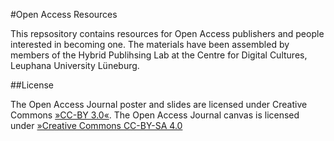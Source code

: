 #Open Access Resources

This repsository contains resources for Open Access publishers and people interested in becoming one. The materials have been assembled by members of the Hybrid Publihsing Lab at the Centre for Digital Cultures, Leuphana University Lüneburg.

##License

The Open Access Journal poster and slides are licensed under Creative Commons [»CC-BY 3.0«](https://creativecommons.org/licenses/by/3.0/deed.de). The Open Access Journal canvas is licensed under [»Creative Commons CC-BY-SA 4.0](https://creativecommons.org/licenses/by-sa/4.0/)

